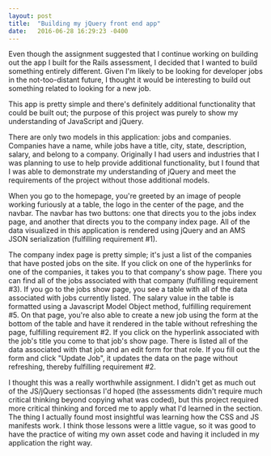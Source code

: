 ```yaml
---
layout: post
title:  "Building my jQuery front end app"
date:   2016-06-28 16:29:23 -0400
---
```



Even though the assignment suggested that I continue working on building out the app I built for the Rails assessment, I decided that I wanted to build something entirely different. Given I'm likely to be looking for developer jobs in the not-too-distant future, I thought it would be interesting to build out something related to looking for a new job.

This app is pretty simple and there's definitely additional functionality that could be built out; the purpose of this project was purely to show my understanding of JavaScript and jQuery.

There are only two models in this application: jobs and companies. Companies have a name, while jobs have a title, city, state, description, salary, and belong to a company. Originally I had users and industries that I was planning to use to help provide additional functionality, but I found that I was able to demonstrate my understanding of jQuery and meet the requirements of the project without those additional models.

When you go to the homepage, you're greeted by an image of people working furiously at a table, the logo in the center of the page, and the navbar. The navbar has two buttons: one that directs you to the jobs index page, and another that directs you to the company index page. All of the data visualized in this application is rendered using jQuery and an AMS JSON serialization (fulfilling requirement #1).

The company index page is pretty simple; it's just a list of the companies that have posted jobs on the site. If you click on one of the hyperlinks for one of the companies, it takes you to that company's show page. There you can find all of the jobs associated with that company (fulfilling requirement #3). If you go to the jobs show page, you see a table with all of the data associated with jobs currently listed. The salary value in the table is formatted using a Javascript Model Object method, fulfilling requirement #5.  On that page, you're also able to create a new job using the form at the bottom of the table and have it rendered in the table without refreshing the page, fulfilling requirement #2.  If you click on the hyperlink associated with the job's title you come to that job's show page. There is listed all of the data associated with that job and an edit form for that role. If you fill out the form and click "Update Job", it updates the data on the page without refreshing, thereby fulfilling requirement #2.

I thought this was a really worthwhile assignment. I didn't get as much out of the JS/jQuery sectionsas I'd hoped (the assessments didn't require much critical thinking beyond copying what was coded), but this project required more critical thinking and forced me to apply what I'd learned in the section. The thing I actually found most insightful was learning how the CSS and JS manifests work. I think those lessons were a little vague, so it was good to have the practice of witing my own asset code and having it included in my application the right way.
